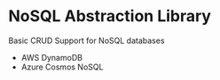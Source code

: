 # NoSQL Abstraction Library

Basic CRUD Support for NoSQL databases

- AWS DynamoDB
- Azure Cosmos NoSQL
